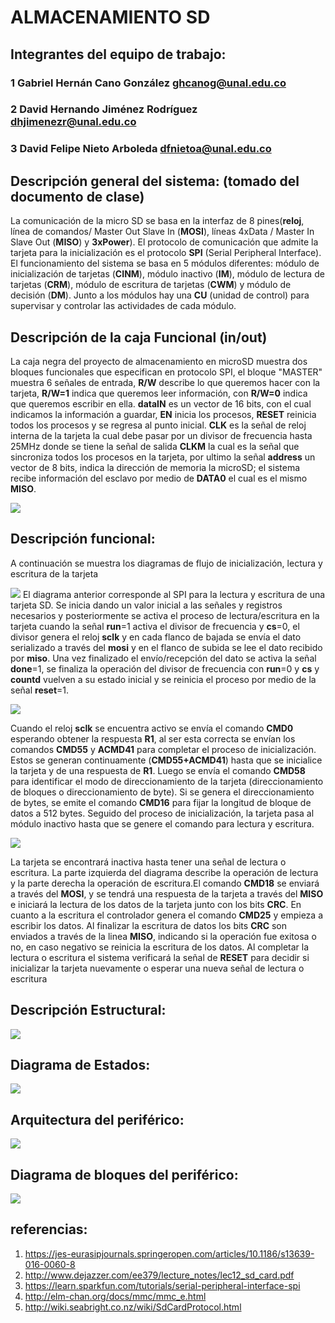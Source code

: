 # ******ALMACENAMIENTO SD******
## Integrantes del equipo de trabajo:
### 1 Gabriel Hernán Cano González ghcanog@unal.edu.co
### 2 David Hernando Jiménez Rodríguez dhjimenezr@unal.edu.co
### 3 David Felipe Nieto Arboleda dfnietoa@unal.edu.co
## Descripción general del sistema: (tomado del documento de clase)

La comunicación de la micro SD se basa en la interfaz de 8 pines(**reloj**, línea de comandos/ Master Out Slave In (**MOSI**), líneas 4xData / Master In Slave Out (**MISO**) y **3xPower**). El protocolo de comunicación que admite la tarjeta para la inicialización es el protocolo **SPI** (Serial Peripheral Interface). El funcionamiento del sistema se basa en 5 módulos diferentes: módulo de inicialización de tarjetas (**CINM**), módulo inactivo (**IM**), módulo de lectura de tarjetas (**CRM**), módulo de escritura de tarjetas (**CWM**) y módulo de decisión (**DM**). Junto a los módulos hay una **CU** (unidad de control) para supervisar y controlar las actividades de cada módulo.

## Descripción de la caja Funcional (in/out)
La caja negra del proyecto de almacenamiento en microSD muestra dos bloques funcionales que especifican en protocolo SPI, el bloque "MASTER" muestra 6 señales de entrada, **R/W** describe lo que queremos hacer con la tarjeta, **R/W=1** indica que queremos leer información, con **R/W=0** indica que queremos escribir en ella. **dataIN** es un vector de 16 bits, con el cual indicamos la información a guardar, **EN** inicia los procesos, **RESET** reinicia todos los procesos y se regresa al punto inicial. **CLK** es la señal de reloj interna de la tarjeta la cual debe pasar por un divisor de frecuencia hasta 25MHz donde se tiene la señal de salida **CLKM** la cual es la señal que sincroniza todos los procesos en la tarjeta, por ultimo la señal **address** un vector de 8 bits, indica la dirección de memoria la microSD; el sistema recibe información del esclavo por medio de **DATA0** el cual es el mismo **MISO**.

![](https://github.com/Fabeltranm/FPGA-Game-D1/blob/master/HW/RTL/05MicroSD/Version_02/03%20document/bloques.png)




## Descripción funcional:

A continuación se muestra los diagramas de flujo de inicialización, lectura y escritura de la tarjeta

![](https://github.com/Fabeltranm/FPGA-Game-D1/blob/master/HW/RTL/05MicroSD/Version_02/03%20document/spiflux.png)
El diagrama anterior corresponde al SPI para la lectura y escritura de una tarjeta SD. Se inicia dando un valor inicial a las señales y registros necesarios y posteriormente se activa el proceso de lectura/escritura en la tarjeta cuando la señal **run**=1 activa el divisor de frecuencia y **cs**=0, el divisor genera el reloj **sclk** y en cada  flanco de bajada se envía el dato serializado a través del **mosi** y en el flanco de subida se lee el dato recibido por **miso**. Una vez finalizado el envío/recepción del dato se activa la señal **done**=1, se finaliza la operación del divisor de frecuencia con **run**=0 y **cs** y **countd** vuelven a su estado inicial y se reinicia el proceso por medio de la señal **reset**=1. 


![](https://github.com/Fabeltranm/FPGA-Game-D1/blob/master/HW/RTL/05MicroSD/Version_02/03%20document/IDLE1.png)

Cuando el reloj **sclk** se encuentra activo se envía el comando **CMD0** esperando obtener la respuesta **R1**, al ser esta correcta se envían los comandos **CMD55** y **ACMD41** para completar el proceso de inicialización. Estos se generan continuamente (**CMD55+ACMD41**) hasta que se inicialice la tarjeta y de una respuesta de **R1**. Luego se envía el comando **CMD58** para identificar el modo de direccionamiento de la tarjeta (direccionamiento de bloques o direccionamiento de byte). Si se genera el direccionamiento de bytes, se emite el comando **CMD16** para fijar la longitud de bloque de datos a 512 bytes. Seguido del proceso de inicialización, la tarjeta pasa al módulo inactivo hasta que se genere el comando para lectura y escritura.


![](https://github.com/Fabeltranm/FPGA-Game-D1/blob/master/HW/RTL/05MicroSD/Version_02/03%20document/RW.png)

La tarjeta se encontrará inactiva hasta tener una señal de lectura o escritura. La parte izquierda del diagrama describe la operación de lectura y la parte derecha la operación de escritura.El comando **CMD18** se enviará a través  del **MOSI**, y se tendrá una respuesta de la tarjeta a través del **MISO** e iniciará la lectura de los datos de la tarjeta junto con los bits **CRC**. En cuanto a la escritura el controlador genera el comando **CMD25** y empieza a escribir los datos. Al finalizar la escritura de datos los bits **CRC** son enviados a través de la linea **MISO**, indicando si la operación fue exitosa o no, en caso negativo se reinicia la escritura de los datos. Al completar la lectura o escritura el sistema verificará la señal de **RESET** para decidir si inicializar la tarjeta nuevamente o esperar una nueva señal de lectura o escritura 

## Descripción Estructural:
![](https://github.com/Fabeltranm/FPGA-Game-D1/blob/master/HW/RTL/05MicroSD/Version_02/03%20document/spiblock.png)

## Diagrama de Estados:
![](https://github.com/Fabeltranm/FPGA-Game-D1/blob/master/HW/RTL/05MicroSD/Version_02/03%20document/spistate.png)

## Arquitectura del periférico:
![](https://github.com/Fabeltranm/FPGA-Game-D1/blob/master/HW/RTL/05MicroSD/Version_02/03%20document/Arquitectura_del_periferico.PNG)

## Diagrama de bloques del periférico:
![](https://github.com/Fabeltranm/FPGA-Game-D1/blob/master/HW/RTL/05MicroSD/Version_02/03%20document/Diagrama_de_bloques_del_periferico.PNG)

## referencias:
1. https://jes-eurasipjournals.springeropen.com/articles/10.1186/s13639-016-0060-8
2. http://www.dejazzer.com/ee379/lecture_notes/lec12_sd_card.pdf
3. https://learn.sparkfun.com/tutorials/serial-peripheral-interface-spi
4. http://elm-chan.org/docs/mmc/mmc_e.html
5. http://wiki.seabright.co.nz/wiki/SdCardProtocol.html
